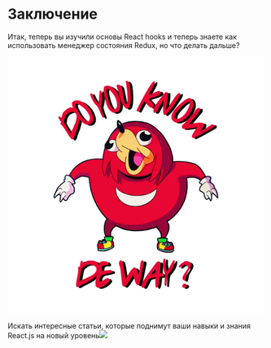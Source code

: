 # Заключение

Итак, теперь вы изучили основы React hooks и теперь знаете как использовать менеджер состояния Redux, но что делать дальше?

![](../.gitbook/assets/2300883_3.jpg)

Искать интересные статьи, которые поднимут ваши навыки и знания React.js на новый уровень![  
](https://app.gitbook.com/@vrogov-exceedteam/s/react-hooks-redux/redux-1/redux)

